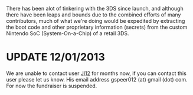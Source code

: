 There has been alot of tinkering with the 3DS since launch, and although
there have been leaps and bounds due to the combined efforts of many
contributors, much of what we're doing would be expedited by extracting
the boot code and other proprietary information (secrets) from the
custom Nintendo SoC (System-On-a-Chip) of a retail 3DS.

# UPDATE 12/01/2013

We are unable to contact user [Jl12](User:Jl12 "wikilink") for months
now, if you can contact this user please let us know. His email address
gspeer012 (at) gmail (dot) com. For now the fundraiser is suspended.